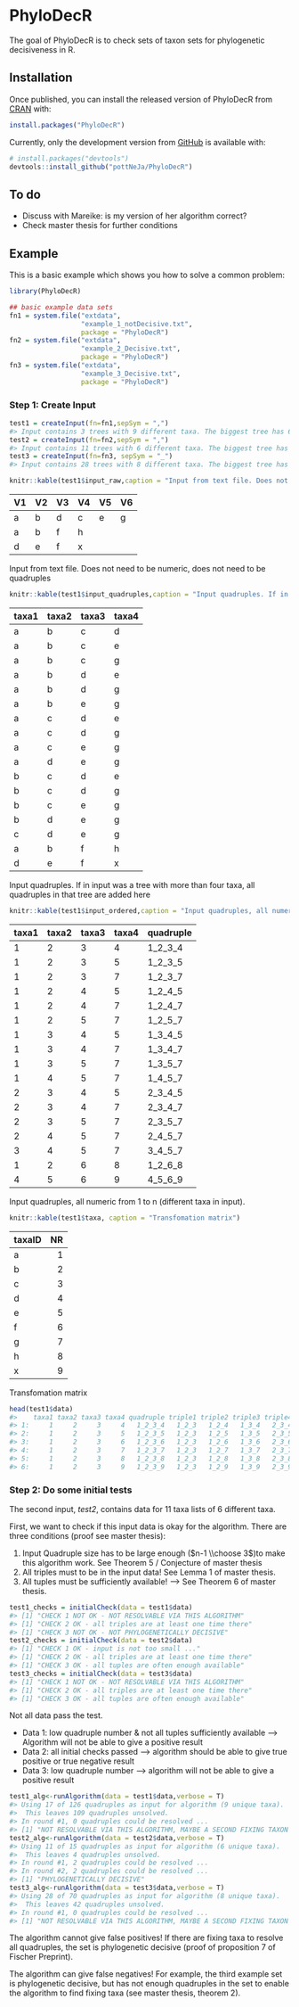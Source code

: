 
<!-- README.md is generated from README.Rmd. Please edit that file -->

# PhyloDecR

<!-- badges: start -->
<!-- badges: end -->

The goal of PhyloDecR is to check sets of taxon sets for phylogenetic
decisiveness in R.

## Installation

Once published, you can install the released version of PhyloDecR from
[CRAN](https://CRAN.R-project.org) with:

``` r
install.packages("PhyloDecR")
```

Currently, only the development version from
[GitHub](https://github.com/) is available with:

``` r
# install.packages("devtools")
devtools::install_github("pottNeJa/PhyloDecR")
```

## To do

-   Discuss with Mareike: is my version of her algorithm correct?
-   Check master thesis for further conditions

## Example

This is a basic example which shows you how to solve a common problem:

``` r
library(PhyloDecR)

## basic example data sets
fn1 = system.file("extdata", 
                  "example_1_notDecisive.txt", 
                  package = "PhyloDecR")
fn2 = system.file("extdata", 
                  "example_2_Decisive.txt", 
                  package = "PhyloDecR")
fn3 = system.file("extdata", 
                  "example_3_Decisive.txt", 
                  package = "PhyloDecR")
```

### Step 1: Create Input

``` r
test1 = createInput(fn=fn1,sepSym = ",")
#> Input contains 3 trees with 9 different taxa. The biggest tree has 6 taxa.
test2 = createInput(fn=fn2,sepSym = ",")
#> Input contains 11 trees with 6 different taxa. The biggest tree has 4 taxa.
test3 = createInput(fn=fn3, sepSym = "_")
#> Input contains 28 trees with 8 different taxa. The biggest tree has 4 taxa.

knitr::kable(test1$input_raw,caption = "Input from text file. Does not need to be numeric, does not need to be quadruples")
```

| V1  | V2  | V3  | V4  | V5  | V6  |
|:----|:----|:----|:----|:----|:----|
| a   | b   | d   | c   | e   | g   |
| a   | b   | f   | h   |     |     |
| d   | e   | f   | x   |     |     |

Input from text file. Does not need to be numeric, does not need to be
quadruples

``` r
knitr::kable(test1$input_quadruples,caption = "Input quadruples. If in input was a tree with more than four taxa, all quadruples in that tree are added here")
```

| taxa1 | taxa2 | taxa3 | taxa4 |
|:------|:------|:------|:------|
| a     | b     | c     | d     |
| a     | b     | c     | e     |
| a     | b     | c     | g     |
| a     | b     | d     | e     |
| a     | b     | d     | g     |
| a     | b     | e     | g     |
| a     | c     | d     | e     |
| a     | c     | d     | g     |
| a     | c     | e     | g     |
| a     | d     | e     | g     |
| b     | c     | d     | e     |
| b     | c     | d     | g     |
| b     | c     | e     | g     |
| b     | d     | e     | g     |
| c     | d     | e     | g     |
| a     | b     | f     | h     |
| d     | e     | f     | x     |

Input quadruples. If in input was a tree with more than four taxa, all
quadruples in that tree are added here

``` r
knitr::kable(test1$input_ordered,caption = "Input quadruples, all numeric from 1 to n (different taxa in input).")
```

| taxa1 | taxa2 | taxa3 | taxa4 | quadruple |
|:------|:------|:------|:------|:----------|
| 1     | 2     | 3     | 4     | 1_2\_3_4  |
| 1     | 2     | 3     | 5     | 1_2\_3_5  |
| 1     | 2     | 3     | 7     | 1_2\_3_7  |
| 1     | 2     | 4     | 5     | 1_2\_4_5  |
| 1     | 2     | 4     | 7     | 1_2\_4_7  |
| 1     | 2     | 5     | 7     | 1_2\_5_7  |
| 1     | 3     | 4     | 5     | 1_3\_4_5  |
| 1     | 3     | 4     | 7     | 1_3\_4_7  |
| 1     | 3     | 5     | 7     | 1_3\_5_7  |
| 1     | 4     | 5     | 7     | 1_4\_5_7  |
| 2     | 3     | 4     | 5     | 2_3\_4_5  |
| 2     | 3     | 4     | 7     | 2_3\_4_7  |
| 2     | 3     | 5     | 7     | 2_3\_5_7  |
| 2     | 4     | 5     | 7     | 2_4\_5_7  |
| 3     | 4     | 5     | 7     | 3_4\_5_7  |
| 1     | 2     | 6     | 8     | 1_2\_6_8  |
| 4     | 5     | 6     | 9     | 4_5\_6_9  |

Input quadruples, all numeric from 1 to n (different taxa in input).

``` r
knitr::kable(test1$taxa, caption = "Transfomation matrix")
```

| taxaID |  NR |
|:-------|----:|
| a      |   1 |
| b      |   2 |
| c      |   3 |
| d      |   4 |
| e      |   5 |
| f      |   6 |
| g      |   7 |
| h      |   8 |
| x      |   9 |

Transfomation matrix

``` r
head(test1$data)
#>    taxa1 taxa2 taxa3 taxa4 quadruple triple1 triple2 triple3 triple4     status
#> 1:     1     2     3     4   1_2_3_4   1_2_3   1_2_4   1_3_4   2_3_4      input
#> 2:     1     2     3     5   1_2_3_5   1_2_3   1_2_5   1_3_5   2_3_5      input
#> 3:     1     2     3     6   1_2_3_6   1_2_3   1_2_6   1_3_6   2_3_6 unresolved
#> 4:     1     2     3     7   1_2_3_7   1_2_3   1_2_7   1_3_7   2_3_7      input
#> 5:     1     2     3     8   1_2_3_8   1_2_3   1_2_8   1_3_8   2_3_8 unresolved
#> 6:     1     2     3     9   1_2_3_9   1_2_3   1_2_9   1_3_9   2_3_9 unresolved
```

### Step 2: Do some initial tests

The second input, *test2*, contains data for 11 taxa lists of 6
different taxa.

First, we want to check if this input data is okay for the algorithm.
There are three conditions (proof see master thesis):

1.  Input Quadruple size has to be large enough ($n-1 \\choose 3$)to
    make this algorithm work. See Theorem 5 / Conjecture of master
    thesis
2.  All triples must to be in the input data! See Lemma 1 of master
    thesis.
3.  All tuples must be sufficiently available! –> See Theorem 6 of
    master thesis.

``` r
test1_checks = initialCheck(data = test1$data)
#> [1] "CHECK 1 NOT OK - NOT RESOLVABLE VIA THIS ALGORITHM"
#> [1] "CHECK 2 OK - all triples are at least one time there"
#> [1] "CHECK 3 NOT OK - NOT PHYLOGENETICALLY DECISIVE"
test2_checks = initialCheck(data = test2$data)
#> [1] "CHECK 1 OK - input is not too small ..."
#> [1] "CHECK 2 OK - all triples are at least one time there"
#> [1] "CHECK 3 OK - all tuples are often enough available"
test3_checks = initialCheck(data = test3$data)
#> [1] "CHECK 1 NOT OK - NOT RESOLVABLE VIA THIS ALGORITHM"
#> [1] "CHECK 2 OK - all triples are at least one time there"
#> [1] "CHECK 3 OK - all tuples are often enough available"
```

Not all data pass the test.

-   Data 1: low quadruple number & not all tuples sufficiently available
    –> Algorithm will not be able to give a positive result
-   Data 2: all initial checks passed –> algorithm should be able to
    give true positive or true negative result
-   Data 3: low quadruple number –> algorithm will not be able to give a
    positive result

``` r
test1_alg<-runAlgorithm(data = test1$data,verbose = T)
#> Using 17 of 126 quadruples as input for algorithm (9 unique taxa). 
#>  This leaves 109 quadruples unsolved.
#> In round #1, 0 quadruples could be resolved ...
#> [1] "NOT RESOLVABLE VIA THIS ALGORITHM, MAYBE A SECOND FIXING TAXON IS NEEDED"
test2_alg<-runAlgorithm(data = test2$data,verbose = T)
#> Using 11 of 15 quadruples as input for algorithm (6 unique taxa). 
#>  This leaves 4 quadruples unsolved.
#> In round #1, 2 quadruples could be resolved ...
#> In round #2, 2 quadruples could be resolved ...
#> [1] "PHYLOGENETICALLY DECISIVE"
test3_alg<-runAlgorithm(data = test3$data,verbose = T)
#> Using 28 of 70 quadruples as input for algorithm (8 unique taxa). 
#>  This leaves 42 quadruples unsolved.
#> In round #1, 0 quadruples could be resolved ...
#> [1] "NOT RESOLVABLE VIA THIS ALGORITHM, MAYBE A SECOND FIXING TAXON IS NEEDED"
```

The algorithm cannot give false positives! If there are fixing taxa to
resolve all quadruples, the set is phylogenetic decisive (proof of
proposition 7 of Fischer Preprint).

The algorithm can give false negatives! For example, the third example
set is phylogenetic decisive, but has not enough quadruples in the set
to enable the algorithm to find fixing taxa (see master thesis, theorem
2).
